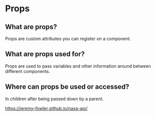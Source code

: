 # Props

## What are props?

Props are custom attributes you can register on a component. 

## What are props used for?

Props are used to pass variables and other information around between different components.


## Where can props be used or accessed?

In children after being passed down by a parent.

https://jeremy-fowler.github.io/nasa-api/
